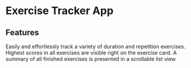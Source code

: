 # Exercise Tracker App
## Features
Easily and effortlessly track a variety of duration and repetition exercises.
Highest scores in all exercises are visible right on the exercise card.
A summary of all finished exercises is presented in a scrollable list view.
